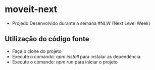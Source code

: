 # moveit-next
- Projedo Desenvolvido durante a semana #NLW (Next Level Week)

## Utilização do código fonte
- Faça o clone do projeto
- Execute o comando: *npm install* para instalar as dependência
- Execute o comando: *npm run* para iniciar o projeto
